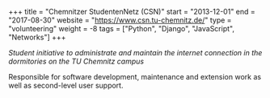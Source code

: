 +++
title = "Chemnitzer StudentenNetz (CSN)"
start = "2013-12-01"
end = "2017-08-30"
website = "https://www.csn.tu-chemnitz.de/"
type = "volunteering"
weight = -8
tags = ["Python", "Django", "JavaScript", "Networks"]
+++

_Student initiative to administrate and maintain the internet connection in the dormitories on the TU Chemnitz campus_

Responsible for software development, maintenance and extension work as well as second-level user support.
